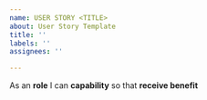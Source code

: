 ```yaml
---
name: USER STORY <TITLE>
about: User Story Template
title: ''
labels: ''
assignees: ''

---
```


As an **role** I can **capability** so that **receive benefit**
